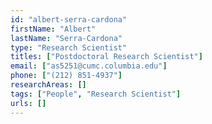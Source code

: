 ```yaml
---
id: "albert-serra-cardona"
firstName: "Albert"
lastName: "Serra-Cardona"
type: "Research Scientist"
titles: ["Postdoctoral Research Scientist"]
email: ["as5251@cumc.columbia.edu"]
phone: ["(212) 851-4937"]
researchAreas: []
tags: ["People", "Research Scientist"]
urls: []
---
```

